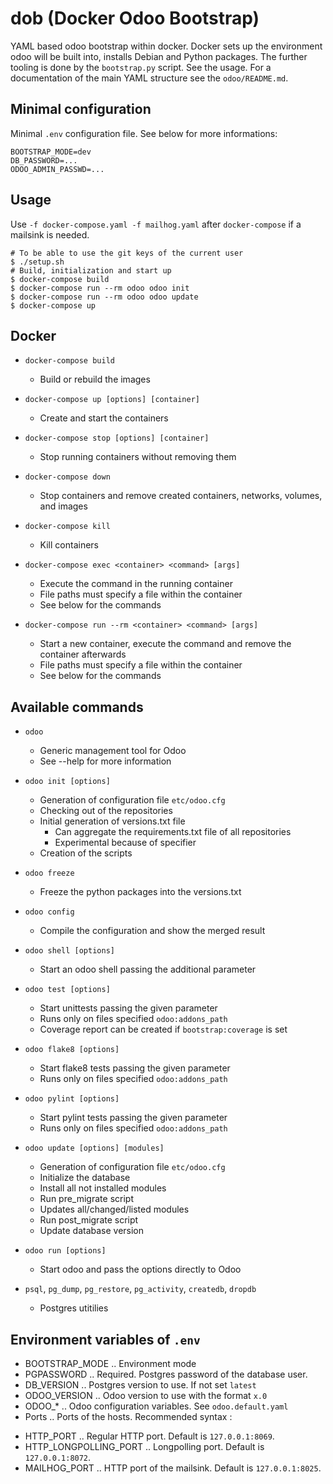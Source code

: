 dob (Docker Odoo Bootstrap)
===========================

YAML based odoo bootstrap within docker. Docker sets up the environment odoo will be built into, installs Debian and Python packages. The further tooling is done by the `bootstrap.py` script. See the usage. For a documentation of the main YAML structure see the `odoo/README.md`.

Minimal configuration
---------------------
Minimal `.env` configuration file. See below for more informations:

```
BOOTSTRAP_MODE=dev
DB_PASSWORD=...
ODOO_ADMIN_PASSWD=...
```

Usage
-----

Use `-f docker-compose.yaml -f mailhog.yaml` after `docker-compose` if a mailsink is needed.

```
# To be able to use the git keys of the current user
$ ./setup.sh
# Build, initialization and start up
$ docker-compose build
$ docker-compose run --rm odoo odoo init
$ docker-compose run --rm odoo odoo update
$ docker-compose up
```

Docker
------

* `docker-compose build`
  - Build or rebuild the images

* `docker-compose up [options] [container]`
  - Create and start the containers

* `docker-compose stop [options] [container]`
  - Stop running containers without removing them

* `docker-compose down`
  - Stop containers and remove created containers, networks, volumes, and images

* `docker-compose kill`
  - Kill containers

* `docker-compose exec <container> <command> [args]`
  - Execute the command in the running container
  - File paths must specify a file within the container
  - See below for the commands

* `docker-compose run --rm <container> <command> [args]`
  - Start a new container, execute the command and remove the container afterwards
  - File paths must specify a file within the container
  - See below for the commands

Available commands
------------------

* `odoo`
  - Generic management tool for Odoo
  - See --help for more information

* `odoo init [options]`
  - Generation of configuration file `etc/odoo.cfg`
  - Checking out of the repositories
  - Initial generation of versions.txt file
    + Can aggregate the requirements.txt file of all repositories
    + Experimental because of specifier
  - Creation of the scripts

* `odoo freeze`
  - Freeze the python packages into the versions.txt

* `odoo config`
  - Compile the configuration and show the merged result

* `odoo shell [options]`
  - Start an odoo shell passing the additional parameter

* `odoo test [options]`
  - Start unittests passing the given parameter
  - Runs only on files specified `odoo:addons_path`
  - Coverage report can be created if `bootstrap:coverage` is set

* `odoo flake8 [options]`
  - Start flake8 tests passing the given parameter
  - Runs only on files specified `odoo:addons_path`

* `odoo pylint [options]`
  - Start pylint tests passing the given parameter
  - Runs only on files specified `odoo:addons_path`

* `odoo update [options] [modules]`
  - Generation of configuration file `etc/odoo.cfg`
  - Initialize the database
  - Install all not installed modules
  - Run pre_migrate script
  - Updates all/changed/listed modules
  - Run post_migrate script
  - Update database version

* `odoo run [options]`
  - Start odoo and pass the options directly to Odoo

* `psql`, `pg_dump`, `pg_restore`, `pg_activity`, `createdb`, `dropdb`
  - Postgres utitilies

Environment variables of `.env`
-------------------------------
 * BOOTSTRAP_MODE .. Environment mode
 * PGPASSWORD .. Required. Postgres password of the database user.
 * DB_VERSION .. Postgres version to use. If not set `latest`
 * ODOO_VERSION .. Odoo version to use with the format `x.0`
 * ODOO_* .. Odoo configuration variables. See `odoo.default.yaml`
 * Ports .. Ports of the hosts. Recommended syntax <ip>:<port>
  - HTTP_PORT .. Regular HTTP port. Default is `127.0.0.1:8069`.
  - HTTP_LONGPOLLING_PORT .. Longpolling port. Default is `127.0.0.1:8072`.
  - MAILHOG_PORT .. HTTP port of the mailsink. Default is `127.0.0.1:8025`.
